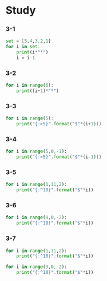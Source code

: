# Study

### 3-1

```python
set = [5,4,3,2,1]
for i in set:
    print(i*"*")
    i = i-1

```



### 3-2

```python
for i in range(6):
    print((i+1)*"*")

```



### 3-3

```python
for i in range(5):
    print("{:>5}".format("$"*(i+1)))
```



### 3-4

```python
for i in range(5,0,-1):
    print("{:>5}".format("$"*(i-1)))
```



### 3-5

```python
for i in range(1,11,2):
    print("{:^10}".format("$"*i))
```



### 3-6

```python
for i in range(9,0,-2):
    print("{:^10}".format("$"*i))
```



### 3-7

```python
for i in range(1,11,2):
    print("{:^10}".format("$"*i))

for i in range(9,0,-2):
    print("{:^10}".format("$"*i))
```





